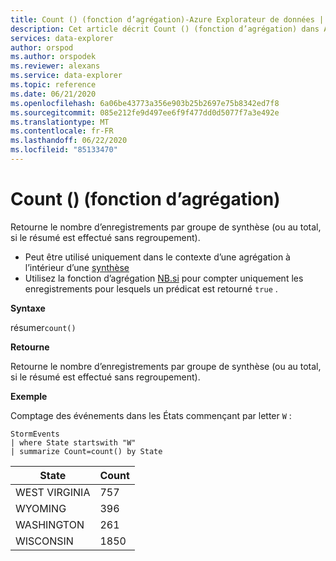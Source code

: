 ```yaml
---
title: Count () (fonction d’agrégation)-Azure Explorateur de données | Microsoft Docs
description: Cet article décrit Count () (fonction d’agrégation) dans Azure Explorateur de données.
services: data-explorer
author: orspod
ms.author: orspodek
ms.reviewer: alexans
ms.service: data-explorer
ms.topic: reference
ms.date: 06/21/2020
ms.openlocfilehash: 6a06be43773a356e903b25b2697e75b8342ed7f8
ms.sourcegitcommit: 085e212fe9d497ee6f9f477dd0d5077f7a3e492e
ms.translationtype: MT
ms.contentlocale: fr-FR
ms.lasthandoff: 06/22/2020
ms.locfileid: "85133470"
---
```

# <a name="count-aggregation-function"></a>Count () (fonction d’agrégation)

Retourne le nombre d’enregistrements par groupe de synthèse (ou au total, si le résumé est effectué sans regroupement).

* Peut être utilisé uniquement dans le contexte d’une agrégation à l’intérieur d’une [synthèse](summarizeoperator.md)
* Utilisez la fonction d’agrégation [NB.si](countif-aggfunction.md) pour compter uniquement les enregistrements pour lesquels un prédicat est retourné `true` .

**Syntaxe**

résumer`count()`

**Retourne**

Retourne le nombre d’enregistrements par groupe de synthèse (ou au total, si le résumé est effectué sans regroupement).

**Exemple**

Comptage des événements dans les États commençant par letter `W` :

<!-- csl: https://help.kusto.windows.net/Samples -->
```kusto
StormEvents
| where State startswith "W"
| summarize Count=count() by State
```

|State|Count|
|---|---|
|WEST VIRGINIA|757|
|WYOMING|396|
|WASHINGTON|261|
|WISCONSIN|1850|
